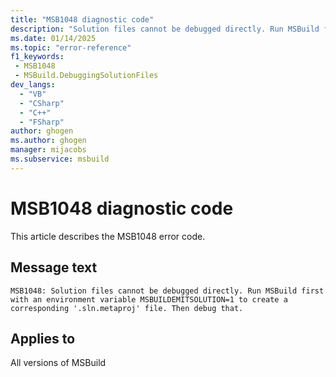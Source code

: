 ```yaml
---
title: "MSB1048 diagnostic code"
description: "Solution files cannot be debugged directly. Run MSBuild first with an environment variable MSBUILDEMITSOLUTION=1 to create a corresponding '.sln.metaproj' file. Then debug that."
ms.date: 01/14/2025
ms.topic: "error-reference"
f1_keywords:
 - MSB1048
 - MSBuild.DebuggingSolutionFiles
dev_langs:
  - "VB"
  - "CSharp"
  - "C++"
  - "FSharp"
author: ghogen
ms.author: ghogen
manager: mijacobs
ms.subservice: msbuild
---
```


# MSB1048 diagnostic code

<!-- :::ErrorDefinitionDescription::: -->
<!-- :::editable-content name="introDescription"::: -->
This article describes the MSB1048 error code.
<!-- :::editable-content-end::: -->

## Message text

```output
MSB1048: Solution files cannot be debugged directly. Run MSBuild first with an environment variable MSBUILDEMITSOLUTION=1 to create a corresponding '.sln.metaproj' file. Then debug that.
```

<!-- :::editable-content name="postOutputDescription"::: -->
<!--
{StrBegin="MSBUILD : error MSB1048: "} LOC: ".SLN" should not be localized
-->
<!-- :::editable-content-end::: -->
<!-- :::ErrorDefinitionDescription-end::: -->

## Applies to

All versions of MSBuild
